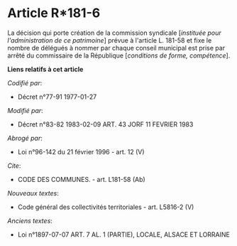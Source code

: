 # Article R*181-6

La décision qui porte création de la commission syndicale [*instituée pour l'administration de ce patrimoine*] prévue à
l'article L. 181-58 et fixe le nombre de délégués à nommer par chaque conseil municipal est prise par arrêté du commissaire
de la République [*conditions de forme, compétence*].

**Liens relatifs à cet article**

_Codifié par_:

  - Décret n°77-91 1977-01-27

_Modifié par_:

  - Décret n°83-82 1983-02-09 ART. 43 JORF 11 FEVRIER 1983

_Abrogé par_:

  - Loi n°96-142 du 21 février 1996 - art. 12 (V)

_Cite_:

  - CODE DES COMMUNES. - art. L181-58 (Ab)

_Nouveaux textes_:

  - Code général des collectivités territoriales - art. L5816-2 (V)

_Anciens textes_:

  - Loi n°1897-07-07 ART. 7 AL. 1 (PARTIE), LOCALE, ALSACE ET LORRAINE
